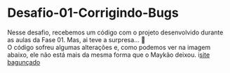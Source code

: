 # Desafio-01-Corrigindo-Bugs
Nesse desafio, recebemos um código com o projeto desenvolvido durante as aulas da Fase 01.
Mas, ai teve a surpresa...  👀  
O código sofreu algumas alterações e, como podemos ver na imagem abaixo, ele não está mais da mesma forma que o Maykão deixou.
i[site bagunçado](https://efficient-sloth-d85.notion.site/image/https%3A%2F%2Fs3-us-west-2.amazonaws.com%2Fsecure.notion-static.com%2Fa29a32b1-069e-4e79-af05-d69f772bccb5%2FUntitled.png?id=8f89f434-cf5e-47a9-8612-c55e35452cfd&table=block&spaceId=08f749ff-d06d-49a8-a488-9846e081b224&width=2000&userId=&cache=v2)

